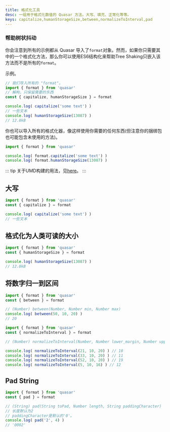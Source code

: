 ```yaml
---
title: 格式化工具
desc: 一组用于格式化数值的 Quasar 方法。大写、填充、正常化等等。
keys: capitalize,humanStorageSize,between,normalizeToInterval,pad
---
```


### 帮助树状抖动
你会注意到所有的示例都从 Quasar 导入了`format`对象。然而，如果你只需要其中的一个格式化方法，那么你可以使用ES6结构化来帮助Tree Shaking只嵌入该方法而不是所有的`format`。

示例。
```js
// 我们导入所有的 "format"。
import { format } from 'quasar'
// 解构，只保留需要的东西
const { capitalize, humanStorageSize } = format

console.log( capitalize('some text') )
// 一些文本
console.log( humanStorageSize(13087) )
// 12.8kB
```

你也可以导入所有的格式化器，像这样使用你需要的任何东西(但注意你的捆绑包也可能包含未使用的方法)。
```js
import { format } from 'quasar'

console.log( format.capitalize('some text') )
console.log( format.humanStorageSize(13087) )
```

::: tip
关于UMD构建的用法，见[here](/start/umd#quasar-global-object)。
:::

## 大写
```js
import { format } from 'quasar'
const { capitalize } = format

console.log( capitalize('some text') )
// 一些文本
```

## 格式化为人类可读的大小
```js
import { format } from 'quasar'
const { humanStorageSize } = format

console.log( humanStorageSize(13087) )
// 12.8kB
```

## 将数字归一到区间

```js
import { format } from 'quasar'
const { between } = format

// (Number) between(Number, Number min, Number max)
console.log( between(50, 10, 20) )
// 20
```

```js
import { format } from 'quasar'
const { normalizeToInterval } = format

// (Number) normalizeToInterval(Number, Number lower_margin, Number upper_margin)

console.log( normalizeToInterval(21, 10, 20) ) // 10
console.log( normalizeToInterval(33, 10, 20) ) // 11
console.log( normalizeToInterval(52, 10, 20) ) // 19
console.log( normalizeToInterval(5, 10, 16) ) // 12
```

## Pad String
```js
import { format } from 'quasar'
const { pad } = format

// (String) pad(String toPad, Number length, String paddingCharacter)
// 长度默认为2
// paddingCharacter是默认的'0'。
console.log( pad('2', 4) )
// '0002'
```
